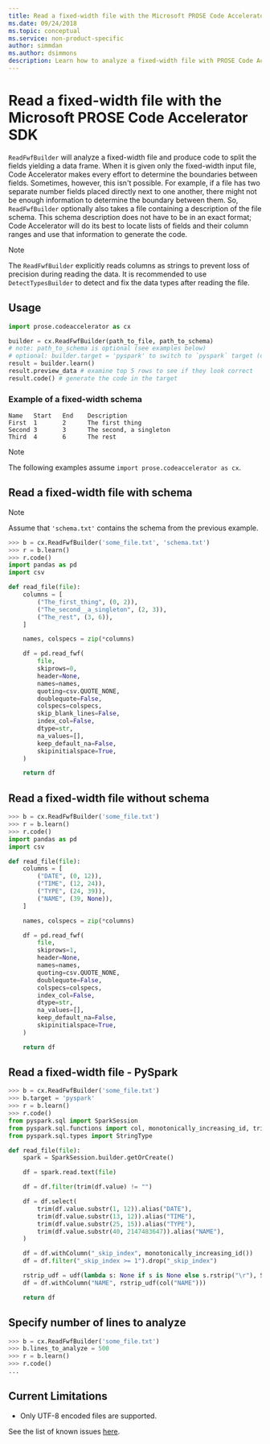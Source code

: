 ```yaml
---
title: Read a fixed-width file with the Microsoft PROSE Code Accelerator SDK - Python
ms.date: 09/24/2018
ms.topic: conceptual
ms.service: non-product-specific
author: simmdan
ms.author: dsimmons
description: Learn how to analyze a fixed-width file with PROSE Code Accelerator for Python.
---
```


# Read a fixed-width file with the Microsoft PROSE Code Accelerator SDK

`ReadFwfBuilder` will analyze a fixed-width file and produce code to split the fields yielding a data frame.  When it is
given only the fixed-width input file, Code Accelerator makes every effort to determine the boundaries between fields.
Sometimes, however, this isn't possible. For example, if a file has two separate number fields placed directly next to one
another, there might not be enough information to determine the boundary between them.  So,
`ReadFwfBuilder` optionally also takes a file containing a description of the file schema.  This schema
description does not have to be in an exact format; Code Accelerator will do its best to locate lists of fields and their column
ranges and use that information to generate the code.

> [!NOTE]
> The `ReadFwfBuilder` explicitly reads columns as strings to prevent loss of precision during reading the data.
> It is recommended to use `DetectTypesBuilder` to detect and fix the data types after reading the file. 

## Usage

```python
import prose.codeaccelerator as cx

builder = cx.ReadFwfBuilder(path_to_file, path_to_schema)
# note: path_to_schema is optional (see examples below)
# optional: builder.target = 'pyspark' to switch to `pyspark` target (default is 'pandas')
result = builder.learn()
result.preview_data # examine top 5 rows to see if they look correct
result.code() # generate the code in the target
```

### Example of a fixed-width schema

```text
Name   Start   End    Description
First  1       2      The first thing
Second 3       3      The second, a singleton
Third  4       6      The rest
```

> [!NOTE]
> The following examples assume `import prose.codeaccelerator as cx`.

## Read a fixed-width file with schema

> [!NOTE]
> Assume that `'schema.txt'` contains the schema from the previous example.

```python
>>> b = cx.ReadFwfBuilder('some_file.txt', 'schema.txt')
>>> r = b.learn()
>>> r.code()
import pandas as pd
import csv

def read_file(file):
    columns = [
        ("The_first_thing", (0, 2)),
        ("The_second__a_singleton", (2, 3)),
        ("The_rest", (3, 6)),
    ]

    names, colspecs = zip(*columns)

    df = pd.read_fwf(
        file,
        skiprows=0,
        header=None,
        names=names,
        quoting=csv.QUOTE_NONE,
        doublequote=False,
        colspecs=colspecs,
        skip_blank_lines=False,
        index_col=False,
        dtype=str,
        na_values=[],
        keep_default_na=False,
        skipinitialspace=True,
    )

    return df

```

## Read a fixed-width file without schema

```python
>>> b = cx.ReadFwfBuilder('some_file.txt')
>>> r = b.learn()
>>> r.code()
import pandas as pd
import csv

def read_file(file):
    columns = [
        ("DATE", (0, 12)),
        ("TIME", (12, 24)),
        ("TYPE", (24, 39)),
        ("NAME", (39, None)),
    ]

    names, colspecs = zip(*columns)

    df = pd.read_fwf(
        file,
        skiprows=1,
        header=None,
        names=names,
        quoting=csv.QUOTE_NONE,
        doublequote=False,
        colspecs=colspecs,
        index_col=False,
        dtype=str,
        na_values=[],
        keep_default_na=False,
        skipinitialspace=True,
    )

    return df

```

## Read a fixed-width file - PySpark

```python
>>> b = cx.ReadFwfBuilder('some_file.txt')
>>> b.target = 'pyspark'
>>> r = b.learn()
>>> r.code()
from pyspark.sql import SparkSession
from pyspark.sql.functions import col, monotonically_increasing_id, trim, udf
from pyspark.sql.types import StringType

def read_file(file):
    spark = SparkSession.builder.getOrCreate()

    df = spark.read.text(file)

    df = df.filter(trim(df.value) != "")

    df = df.select(
        trim(df.value.substr(1, 12)).alias("DATE"),
        trim(df.value.substr(13, 12)).alias("TIME"),
        trim(df.value.substr(25, 15)).alias("TYPE"),
        trim(df.value.substr(40, 2147483647)).alias("NAME"),
    )

    df = df.withColumn("_skip_index", monotonically_increasing_id())
    df = df.filter("_skip_index >= 1").drop("_skip_index")

    rstrip_udf = udf(lambda s: None if s is None else s.rstrip("\r"), StringType())
    df = df.withColumn("NAME", rstrip_udf(col("NAME")))

    return df

```

## Specify number of lines to analyze

```python
>>> b = cx.ReadFwfBuilder('some_file.txt')
>>> b.lines_to_analyze = 500
>>> r = b.learn()
>>> r.code()
...

```

## Current Limitations
- Only UTF-8 encoded files are supported.

See the list of known issues [here](https://docs.microsoft.com/en-us/python/api/overview/azure/prose/knownissues?view=prose-py-latest).
